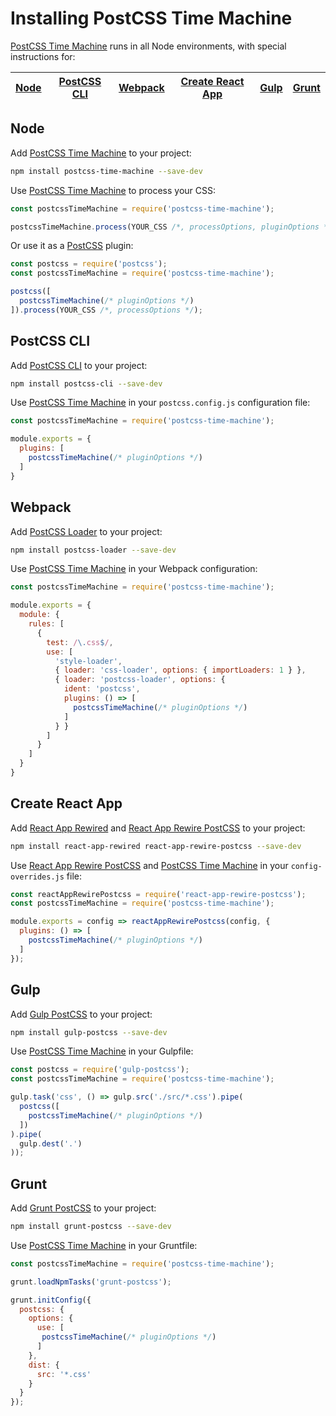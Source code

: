 # Installing PostCSS Time Machine

[PostCSS Time Machine] runs in all Node environments, with special instructions for:

| [Node](#node) | [PostCSS CLI](#postcss-cli) | [Webpack](#webpack) | [Create React App](#create-react-app) | [Gulp](#gulp) | [Grunt](#grunt) |
| --- | --- | --- | --- | --- | --- |

## Node

Add [PostCSS Time Machine] to your project:

```bash
npm install postcss-time-machine --save-dev
```

Use [PostCSS Time Machine] to process your CSS:

```js
const postcssTimeMachine = require('postcss-time-machine');

postcssTimeMachine.process(YOUR_CSS /*, processOptions, pluginOptions */);
```

Or use it as a [PostCSS] plugin:

```js
const postcss = require('postcss');
const postcssTimeMachine = require('postcss-time-machine');

postcss([
  postcssTimeMachine(/* pluginOptions */)
]).process(YOUR_CSS /*, processOptions */);
```

## PostCSS CLI

Add [PostCSS CLI] to your project:

```bash
npm install postcss-cli --save-dev
```

Use [PostCSS Time Machine] in your `postcss.config.js` configuration file:

```js
const postcssTimeMachine = require('postcss-time-machine');

module.exports = {
  plugins: [
    postcssTimeMachine(/* pluginOptions */)
  ]
}
```

## Webpack

Add [PostCSS Loader] to your project:

```bash
npm install postcss-loader --save-dev
```

Use [PostCSS Time Machine] in your Webpack configuration:

```js
const postcssTimeMachine = require('postcss-time-machine');

module.exports = {
  module: {
    rules: [
      {
        test: /\.css$/,
        use: [
          'style-loader',
          { loader: 'css-loader', options: { importLoaders: 1 } },
          { loader: 'postcss-loader', options: {
            ident: 'postcss',
            plugins: () => [
              postcssTimeMachine(/* pluginOptions */)
            ]
          } }
        ]
      }
    ]
  }
}
```

## Create React App

Add [React App Rewired] and [React App Rewire PostCSS] to your project:

```bash
npm install react-app-rewired react-app-rewire-postcss --save-dev
```

Use [React App Rewire PostCSS] and [PostCSS Time Machine] in your
`config-overrides.js` file:

```js
const reactAppRewirePostcss = require('react-app-rewire-postcss');
const postcssTimeMachine = require('postcss-time-machine');

module.exports = config => reactAppRewirePostcss(config, {
  plugins: () => [
    postcssTimeMachine(/* pluginOptions */)
  ]
});
```

## Gulp

Add [Gulp PostCSS] to your project:

```bash
npm install gulp-postcss --save-dev
```

Use [PostCSS Time Machine] in your Gulpfile:

```js
const postcss = require('gulp-postcss');
const postcssTimeMachine = require('postcss-time-machine');

gulp.task('css', () => gulp.src('./src/*.css').pipe(
  postcss([
    postcssTimeMachine(/* pluginOptions */)
  ])
).pipe(
  gulp.dest('.')
));
```

## Grunt

Add [Grunt PostCSS] to your project:

```bash
npm install grunt-postcss --save-dev
```

Use [PostCSS Time Machine] in your Gruntfile:

```js
const postcssTimeMachine = require('postcss-time-machine');

grunt.loadNpmTasks('grunt-postcss');

grunt.initConfig({
  postcss: {
    options: {
      use: [
       postcssTimeMachine(/* pluginOptions */)
      ]
    },
    dist: {
      src: '*.css'
    }
  }
});
```

[Gulp PostCSS]: https://github.com/postcss/gulp-postcss
[Grunt PostCSS]: https://github.com/nDmitry/grunt-postcss
[PostCSS]: https://github.com/postcss/postcss
[PostCSS CLI]: https://github.com/postcss/postcss-cli
[PostCSS Loader]: https://github.com/postcss/postcss-loader
[PostCSS Time Machine]: https://github.com/jonathantneal/postcss-time-machine
[React App Rewire PostCSS]: https://github.com/csstools/react-app-rewire-postcss
[React App Rewired]: https://github.com/timarney/react-app-rewired
